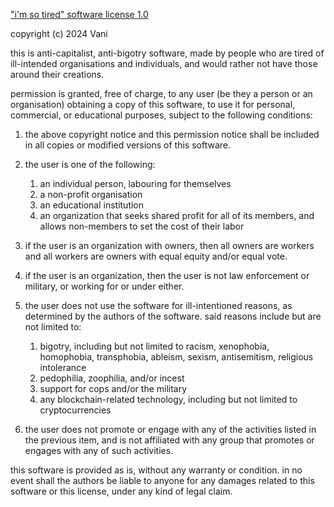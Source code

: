 ["i'm so tired" software license 1.0](https://olmewe.com/notepad/istsl/)

copyright (c) 2024 Vani

this is anti-capitalist, anti-bigotry software, made by people who are tired of ill-intended organisations and individuals, and would rather not have those around their creations.

permission is granted, free of charge, to any user (be they a person or an organisation) obtaining a copy of this software, to use it for personal, commercial, or educational purposes, subject to the following conditions:

1. the above copyright notice and this permission notice shall be included in all copies or modified versions of this software.

2. the user is one of the following:
    1. an individual person, labouring for themselves
    2. a non-profit organisation
    3. an educational institution
    4. an organization that seeks shared profit for all of its members, and allows non-members to set the cost of their labor

3. if the user is an organization with owners, then all owners are workers and all workers are owners with equal equity and/or equal vote.

4. if the user is an organization, then the user is not law enforcement or military, or working for or under either.

5. the user does not use the software for ill-intentioned reasons, as determined by the authors of the software. said reasons include but are not limited to:
    1. bigotry, including but not limited to racism, xenophobia, homophobia, transphobia, ableism, sexism, antisemitism, religious intolerance
    2. pedophilia, zoophilia, and/or incest
    3. support for cops and/or the military
    4. any blockchain-related technology, including but not limited to cryptocurrencies

6. the user does not promote or engage with any of the activities listed in the previous item, and is not affiliated with any group that promotes or engages with any of such activities.

this software is provided as is, without any warranty or condition. in no event shall the authors be liable to anyone for any damages related to this software or this license, under any kind of legal claim.